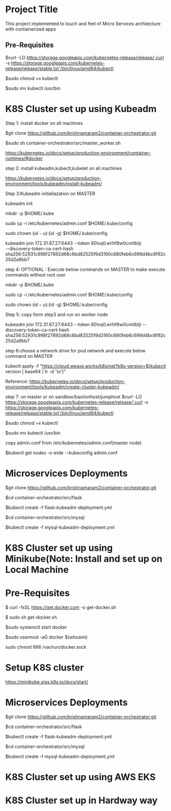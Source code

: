 # Project Title

This project implemented to touch and feel of Micro Services architecture with containerized apps

Pre-Requisites
---------------------------

$curl -LO https://storage.googleapis.com/kubernetes-release/release/`curl -s https://storage.googleapis.com/kubernetes-release/release/stable.txt`/bin/linux/amd64/kubectl

$sudo chmod +x kubectl

$sudo mv kubectl /usr/bin



# K8S Cluster set up using Kubeadm 
Step 1: install docker on all machines

$git clone https://github.com/krishnamaram2/container-orchestrator.git

$sudo sh container-orchestrator/src/master_worker.sh

https://kubernetes.io/docs/setup/production-environment/container-runtimes/#docker

step 2: install kubeadm,kubectl,kubelet on all machines

https://kubernetes.io/docs/setup/production-environment/tools/kubeadm/install-kubeadm/

Step 3:Kubeadm initialiazation on MASTER

kubeadm init

mkdir -p $HOME/.kube

sudo cp -i /etc/kubernetes/admin.conf $HOME/.kube/config

sudo chown $(id -u):$(id -g) $HOME/.kube/config


kubeadm join 172.31.87.27:6443 --token 80lvq0.eirhf8w0cmitbtji \
    --discovery-token-ca-cert-hash sha256:52931c998f27892d68c6bd82525f9d3160c680feb6c699d4bc6f92c25d2a9bb7 

step 4: OPTIONAL : Execute below commands on MASTER to make execute commands without root user

mkdir -p $HOME/.kube

sudo cp -i /etc/kubernetes/admin.conf $HOME/.kube/config

sudo chown $(id -u):$(id -g) $HOME/.kube/config


Step 5: copy form step3 and run on worker node

kubeadm join 172.31.87.27:6443 --token 80lvq0.eirhf8w0cmitbtji --discovery-token-ca-cert-hash sha256:52931c998f27892d68c6bd82525f9d3160c680feb6c699d4bc6f92c25d2a9bb7 

step 6:choose a network drive for pod network  and execute below command on MASTER

kubectl apply -f "https://cloud.weave.works/k8s/net?k8s-version=$(kubectl version | base64 | tr -d '\n')"

Reference: https://kubernetes.io/docs/setup/production-environment/tools/kubeadm/create-cluster-kubeadm/

step 7: on master or on sandbox/bastionhost/jumphost
$curl -LO https://storage.googleapis.com/kubernetes-release/release/`curl -s https://storage.googleapis.com/kubernetes-release/release/stable.txt`/bin/linux/amd64/kubectl

$sudo chmod +x kubectl

$sudo mv kubectl /usr/bin

copy admin.conf from /etc/kubernetes/admin.conf(master node)

$kubectl get nodes -o wide --kubeconfig admin.conf


# Microservices Deployments

$git clone https://github.com/krishnamaram2/container-orchestrator.git

$cd container-orchestrator/src/flask

$kubectl create -f flask-kubeadm-deployment.yml

$cd container-orchestrator/src/mysql

$kubectl create -f mysql-kubeadm-deployment.yml






# K8S Cluster set up using Minikube(Note: Install and set up on Local Machine

# Pre-Requisites
$ curl -fsSL https://get.docker.com -o get-docker.sh

$ sudo sh get-docker.sh

$sudo systemctl start docker

$sudo usermod -aG docker $(whoami) 

sudo chmod 666 /var/run/docker.sock

# Setup K8S cluster

https://minikube.sigs.k8s.io/docs/start/


# Microservices Deployments

$git clone https://github.com/krishnamaram2/container-orchestrator.git

$cd container-orchestrator/src/flask

$kubectl create -f flask-kubeadm-deployment.yml

$cd container-orchestrator/src/mysql

$kubectl create -f mysql-kubeadm-deployment.yml



# K8S Cluster set up using AWS EKS

# K8S Cluster set up in Hardway way
